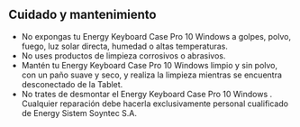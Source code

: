 ## Cuidado y mantenimiento

- No expongas tu Energy Keyboard Case Pro 10 Windows  a golpes, polvo, fuego, luz solar directa, humedad o altas temperaturas.
- No uses productos de limpieza corrosivos o abrasivos.
- Mantén tu Energy Keyboard Case Pro 10 Windows limpio y sin polvo, con un paño suave y seco, y realiza la limpieza mientras se encuentra desconectado de la Tablet.
- No trates de desmontar el Energy Keyboard Case Pro 10 Windows . Cualquier reparación debe hacerla exclusivamente personal cualificado de Energy Sistem Soyntec S.A.

